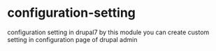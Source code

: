 # configuration-setting
configuration setting in drupal7
by this module you can create custom setting in configuration page of drupal admin
